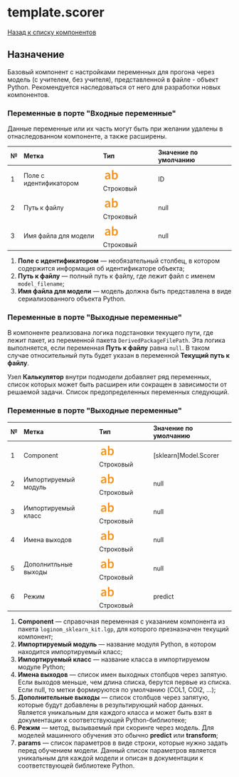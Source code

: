 # template.scorer

[Назад к списку компонентов](../README.md)

## Назначение

Базовый компонент с настройками переменных для прогона через модель (с учителем, без учителя), представленной в файле - объект Python. Рекомендуется наследоваться от него для разработки новых компонентов.

### Переменные в порте "Входные переменные"

Данные переменные или их часть могут быть при желании удалены в отнаследованном компоненте, а  также расширены.

| №  | Метка                      | Тип                                   | Значение по умолчанию  |
|:---|:---------------------------|:--------------------------------------|:-----------------------|
| 1  | Поле с идентификатором     | ![](./img/string.svg) Строковый       |ID                      |
| 2  | Путь к файлу               | ![](./img/string.svg) Строковый       |null                    |
| 3  | Имя файла для модели       | ![](./img/string.svg) Строковый       |null                    |


1. **Поле с идентификатором** — необязательный столбец, в котором содержится информация об идентификаторе объекта;
2. **Путь к файлу** — полный путь к файлу, где лежит файл с именем `model_filename`;
3. **Имя файла для модели** — модель должна быть представлена в виде сериализованного объекта Python.

### Переменные в порте "Выходные переменные"

В компоненте реализована логика подстановки текущего пути, где лежит пакет, из переменной пакета `DerivedPackageFilePath`. Эта логика выполняется, если переменная **Путь к файлу** равна `null`. В таком случае относительный путь будет указан в переменной **Текущий путь к файлу**.

Узел **Калькулятор** внутри подмодели добавляет ряд переменных, список которых может быть расширен или сокращен в зависимости от решаемой задачи. Список предопределенных переменных следующий. 

### Переменные в порте "Выходные переменные"

| №  | Метка                      | Тип                                   | Значение по умолчанию  |
|:---|:---------------------------|:--------------------------------------|:-----------------------|
| 1  | Component                  | ![](./img/string.svg) Строковый       |[sklearn]Model.Scorer   |
| 2  | Импортируемый модуль       | ![](./img/string.svg) Строковый       |null                    |
| 3  | Импортируемый класс        | ![](./img/string.svg) Строковый       |null                    |
| 4  | Имена выходов              | ![](./img/string.svg) Строковый       |null                    |
| 5  | Дополнитльные выходы       | ![](./img/string.svg) Строковый       |null                    |
| 6  | Режим                      | ![](./img/string.svg) Строковый       |predict                 |

1. **Component** — справочная переменная с указанием компонента из пакета `loginom_sklearn_kit.lgp`, для которого презназначен текущий компонент;
2. **Импортируемый модуль** — название модуля Python, в котором находится импортируемый класс;
3. **Импортируемый класс** — название класса в импортируемом модуле Python;
4. **Имена выходов** — список имен выходных столбцов через запятую. Если выходов меньше, чем длина списка, берутся первые из списка. Если null, то метки формируются по умолчанию (COL1, COl2, ...);
5. **Дополнительные выходы** — список столбцов через запятую, которые будут добавлены в результирующий набор данных. Является уникальным для каждого класса и может быть взят в документации к соответствующей Python-библиотеке;
11. **Режим** — метод, вызываемый при скоринге через модель. Для моделей машинного обучения это обычно **predict** или **transform**;
13. **params** — список параметров в виде строки, которые нужно задать перед обучением модели. Данный список параметров является уникальным для каждой модели и описан в документации к соответствующей библиотеке Python.
